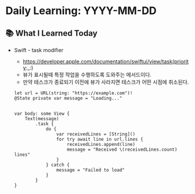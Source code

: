 # Daily Learning: YYYY-MM-DD

## 📚 What I Learned Today
- Swift - task modifier
    - https://developer.apple.com/documentation/swiftui/view/task(priority:_:)
    - 뷰가 표시될때 특정 작업을 수행하도록 도와주는 메서드이다.
    - 만약 테스크가 종료되기 이전에 뷰가 사라지면 테스크가 어떤 시점에 취소된다.

    ```
    let url = URL(string: "https://example.com")!
    @State private var message = "Loading..."


    var body: some View {
        Text(message)
            .task {
                do {
                    var receivedLines = [String]()
                    for try await line in url.lines {
                        receivedLines.append(line)
                        message = "Received \(receivedLines.count) lines"
                    }
                } catch {
                    message = "Failed to load"
                }
            }
    }
    ```
